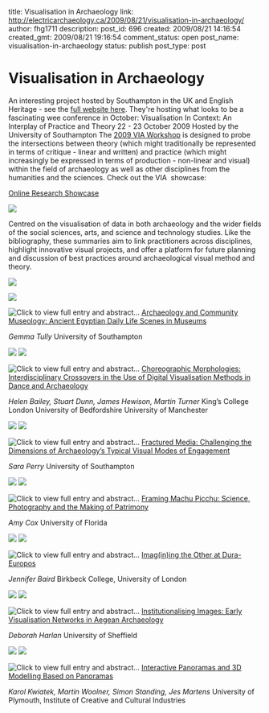 title: Visualisation in Archaeology
link: http://electricarchaeology.ca/2009/08/21/visualisation-in-archaeology/
author: fhg1711
description: 
post_id: 696
created: 2009/08/21 14:16:54
created_gmt: 2009/08/21 19:16:54
comment_status: open
post_name: visualisation-in-archaeology
status: publish
post_type: post

# Visualisation in Archaeology

An interesting project hosted by Southampton in the UK and English Heritage - see the [full website here](http://www.viarch.org.uk/). They're hosting what looks to be a fascinating wee conference in October: Visualisation In Context: An Interplay of Practice and Theory 22 - 23 October 2009 Hosted by the University of Southampton The [2009 VIA Workshop](http://www.viarch.org.uk/content/research-workshop-2009.asp) is designed to probe the intersections between theory (which might traditionally be represented in terms of critique - linear and written) and practice (which might increasingly be expressed in terms of production - non-linear and visual) within the field of archaeology as well as other disciplines from the humanities and the sciences. Check out the VIA  showcase: 

[Online Research Showcase](http://www.viarch.org.uk/content/research-summaries.asp)

![](http://www.viarch.org.uk/components/essential/10x10.gif)

Centred on the visualisation of data in both archaeology and the wider fields of the social sciences, arts, and science and technology studies. Like the bibliography, these summaries aim to link practitioners across disciplines, highlight innovative visual projects, and offer a platform for future planning and discussion of best practices around archaeological visual method and theory.

![](http://www.viarch.org.uk/components/essential/10x10.gif)

![](http://www.viarch.org.uk/components/essential/10x10.gif)

![Click to view full entry and abstract...](http://www.viarch.org.uk/components/bib-icon-sm.gif)
[Archaeology and Community Museology: Ancient Egyptian Daily Life Scenes in Museums](http://www.viarch.org.uk/content/research-summaries-detail.asp?ProjectID=7)

_Gemma Tully_ University of Southampton

![](http://www.viarch.org.uk/components/essential/10x10.gif)
![](http://www.viarch.org.uk/components/essential/10x10.gif)

![Click to view full entry and abstract...](http://www.viarch.org.uk/components/bib-icon-sm.gif)
[Choreographic Morphologies: Interdisciplinary Crossovers in the Use of Digital Visualisation Methods in Dance and Archaeology](http://www.viarch.org.uk/content/research-summaries-detail.asp?ProjectID=12)

_Helen Bailey, Stuart Dunn, James Hewison, Martin Turner_ King’s College London University of Bedfordshire University of Manchester

![](http://www.viarch.org.uk/components/essential/10x10.gif)
![](http://www.viarch.org.uk/components/essential/10x10.gif)

![Click to view full entry and abstract...](http://www.viarch.org.uk/components/bib-icon-sm.gif)
[Fractured Media: Challenging the Dimensions of Archaeology’s Typical Visual Modes of Engagement](http://www.viarch.org.uk/content/research-summaries-detail.asp?ProjectID=5)

_Sara Perry_ University of Southampton

![](http://www.viarch.org.uk/components/essential/10x10.gif)
![](http://www.viarch.org.uk/components/essential/10x10.gif)

![Click to view full entry and abstract...](http://www.viarch.org.uk/components/bib-icon-sm.gif)
[Framing Machu Picchu: Science, Photography and the Making of Patrimony](http://www.viarch.org.uk/content/research-summaries-detail.asp?ProjectID=15)

_Amy Cox_ University of Florida

![](http://www.viarch.org.uk/components/essential/10x10.gif)
![](http://www.viarch.org.uk/components/essential/10x10.gif)

![Click to view full entry and abstract...](http://www.viarch.org.uk/components/bib-icon-sm.gif)
[Imag(in)ing the Other at Dura-Europos](http://www.viarch.org.uk/content/research-summaries-detail.asp?ProjectID=11)

_Jennifer Baird_ Birkbeck College, University of London

![](http://www.viarch.org.uk/components/essential/10x10.gif)
![](http://www.viarch.org.uk/components/essential/10x10.gif)

![Click to view full entry and abstract...](http://www.viarch.org.uk/components/bib-icon-sm.gif)
[Institutionalising Images: Early Visualisation Networks in Aegean Archaeology](http://www.viarch.org.uk/content/research-summaries-detail.asp?ProjectID=16)

_Deborah Harlan_ University of Sheffield

![](http://www.viarch.org.uk/components/essential/10x10.gif)
![](http://www.viarch.org.uk/components/essential/10x10.gif)

![Click to view full entry and abstract...](http://www.viarch.org.uk/components/bib-icon-sm.gif)
[Interactive Panoramas and 3D Modelling Based on Panoramas](http://www.viarch.org.uk/content/research-summaries-detail.asp?ProjectID=3)

_Karol Kwiatek, Martin Woolner, Simon Standing, Jes Martens_ University of Plymouth, Institute of Creative and Cultural Industries